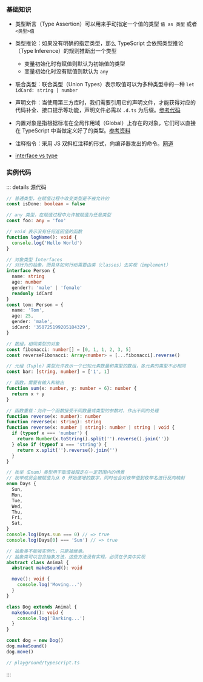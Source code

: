### 基础知识

- 类型断言（Type Assertion）可以用来手动指定一个值的类型 `值 as 类型` 或者 `<类型>值`
- 类型推论：如果没有明确的指定类型，那么 TypeScript 会依照类型推论（Type Inference）的规则推断出一个类型

  - 变量初始化时有赋值则默认为初始值的类型
  - 变量初始化时没有赋值则默认为 `any`

- 联合类型：联合类型（Union Types）表示取值可以为多种类型中的一种 `let idCard: string | number`

- 声明文件：当使用第三方库时，我们需要引用它的声明文件，才能获得对应的代码补全、接口提示等功能，声明文件必需以 `.d.ts` 为后缀。[参考代码](https://github.com/sindresorhus/internal-ip/blob/main/index.d.ts)

- 内置对象是指根据标准在全局作用域（Global）上存在的对象，它们可以直接在 TypeScript 中当做定义好了的类型。[参考资料](https://ts.xcatliu.com/basics/built-in-objects.html)

- 注释指令：采用 JS 双斜杠注释的形式，向编译器发出的命令。[网道](https://wangdoc.com/typescript/comment)

- [interface vs type](https://www.cnblogs.com/ygyy/p/18191941)

### 实例代码

::: details 源代码

```ts
// 普通类型，在赋值过程中改变类型是不被允许的
const isDone: boolean = false

// any 类型，在赋值过程中允许被赋值为任意类型
const foo: any = 'foo'

// void 表示没有任何返回值的函数
function logName(): void {
  console.log('Hello World')
}

// 对象类型 Interfaces
// 对行为的抽象，而具体如何行动需要由类（classes）去实现（implement）
interface Person {
  name: string
  age: number
  gender?: 'male' | 'female'
  readonly idCard
}
const tom: Person = {
  name: 'Tom',
  age: 25,
  gender: 'male',
  idCard: '350725199205184329',
}

// 数组，相同类型的对象
const fibonacci: number[] = [0, 1, 1, 2, 3, 5]
const reverseFibonacci: Array<number> = [...fibonacci].reverse()

// 元组（Tuple）类型允许表示一个已知元素数量和类型的数组，各元素的类型不必相同
const bar: [string, number] = ['1', 1]

// 函数，需要有输入和输出
function sum(x: number, y: number = 6): number {
  return x + y
}

// 函数重载：允许一个函数接受不同数量或类型的参数时，作出不同的处理
function reverse(x: number): number
function reverse(x: string): string
function reverse(x: number | string): number | string | void {
  if (typeof x === 'number') {
    return Number(x.toString().split('').reverse().join(''))
  } else if (typeof x === 'string') {
    return x.split('').reverse().join('')
  }
}

// 枚举（Enum）类型用于取值被限定在一定范围内的场景
// 枚举成员会被赋值为从 0 开始递增的数字，同时也会对枚举值到枚举名进行反向映射
enum Days {
  Sun,
  Mon,
  Tue,
  Wed,
  Thu,
  Fri,
  Sat,
}
console.log(Days.sun === 0) // => true
console.log(Days[0] === 'Sun') // => true

// 抽象类不能被实例化，只能被继承。
// 抽象类可以包含抽象方法，这些方法没有实现，必须在子类中实现
abstract class Animal {
  abstract makeSound(): void

  move(): void {
    console.log('Moving...')
  }
}

class Dog extends Animal {
  makeSound(): void {
    console.log('Barking...')
  }
}

const dog = new Dog()
dog.makeSound()
dog.move()

// playground/typescript.ts
```

:::
